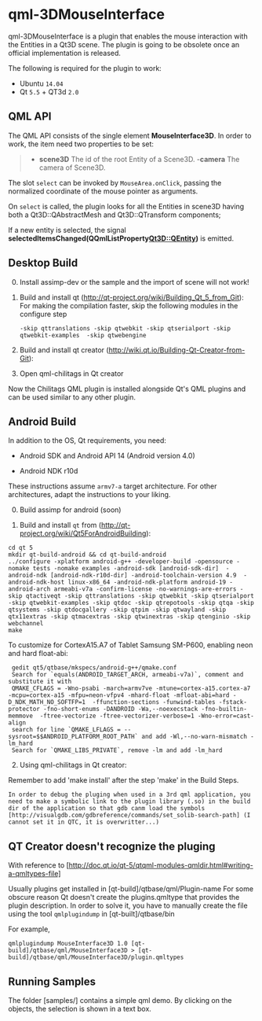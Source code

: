 qml-3DMouseInterface
=============

qml-3DMouseInterface is a plugin that enables the mouse interaction with the Entities in a Qt3D scene.
The plugin is going to be obsolete once an official implementation is released.
 

The following is required for the plugin to work:

  - Ubuntu `14.04`
  - Qt `5.5` + QT3d `2.0`
  
QML API
-------

The QML API consists of the single element **MouseInterface3D**. In order to work, the item need two properties to be set:

>  - **scene3D** The id of the root Entity of a Scene3D.
>   -**camera**  The camera of Scene3D.

The slot `select` can be invoked by `MouseArea.onClick`, passing the normalized coordinate of the mouse pointer as arguments.

On `select` is called, the plugin looks for all the Entities in scene3D having both a Qt3D::QAbstractMesh and Qt3D::QTransform components;

If a new entity is selected, the signal **selectedItemsChanged(QQmlListProperty<Qt3D::QEntity>)** is emitted.


Desktop Build
-------------

0. Install assimp-dev or the sample and the import of scene will not work! 

1. Build and install qt  (http://qt-project.org/wiki/Building_Qt_5_from_Git):
	For making the compilation faster, skip the following modules in the configure step
	
	```
	-skip qttranslations -skip qtwebkit -skip qtserialport -skip qtwebkit-examples  -skip qtwebengine 	

	```

2. Build and install qt creator (http://wiki.qt.io/Building-Qt-Creator-from-Git):
	

3. Open qml-chilitags in Qt creator

  Now the Chilitags QML plugin is installed alongside Qt's QML plugins and can be used similar to any other plugin.

Android Build
-------------

In addition to the OS, Qt requirements, you need:

  - Android SDK and Android API 14 (Android version 4.0)

  - Android NDK r10d

These instructions assume `armv7-a` target architecture. For other architectures, adapt the instructions to your liking.

0. Build assimp for android (soon)

1. Build and install `qt` from (http://qt-project.org/wiki/Qt5ForAndroidBuilding):

  ```
  cd qt 5
  mkdir qt-build-android && cd qt-build-android
  ../configure -xplatform android-g++ -developer-build -opensource -nomake tests -nomake examples -android-sdk [android-sdk-dir]  -android-ndk [android-ndk-r10d-dir] -android-toolchain-version 4.9  -android-ndk-host linux-x86_64 -android-ndk-platform android-19 -android-arch armeabi-v7a -confirm-license -no-warnings-are-errors -skip qtactiveqt -skip qttranslations -skip qtwebkit -skip qtserialport -skip qtwebkit-examples -skip qtdoc -skip qtrepotools -skip qtqa -skip qtsystems -skip qtdocgallery -skip qtpim -skip qtwayland -skip qtx11extras -skip qtmacextras -skip qtwinextras -skip qtenginio -skip webchannel
  make
  ```

To customize for CortexA15.A7 of Tablet Samsung SM-P600, enabling neon and hard float-abi:
  
   ```
   	gedit qt5/qtbase/mkspecs/android-g++/qmake.conf
	Search for `equals(ANDROID_TARGET_ARCH, armeabi-v7a)`, comment and substitute it with 
	QMAKE_CFLAGS = -Wno-psabi -march=armv7ve -mtune=cortex-a15.cortex-a7  -mcpu=cortex-a15 -mfpu=neon-vfpv4 -mhard-float -mfloat-abi=hard -  D_NDK_MATH_NO_SOFTFP=1  -ffunction-sections -funwind-tables -fstack-protector -fno-short-enums -DANDROID -Wa,--noexecstack -fno-builtin-memmove  -ftree-vectorize -ftree-vectorizer-verbose=1 -Wno-error=cast-align
	search for line `QMAKE_LFLAGS = --sysroot=$$ANDROID_PLATFORM_ROOT_PATH` and add -Wl,--no-warn-mismatch -lm_hard
	Search for `QMAKE_LIBS_PRIVATE`, remove -lm and add -lm_hard

   ```

2. Using qml-chilitags in Qt creator:

  Remember to add 'make install' after the step 'make' in the Build Steps.
  
	In order to debug the pluging when used in a 3rd qml application, you need to make a symbolic link to the plugin library (.so) in the build dir of the application so that gdb canm load the symbols [http://visualgdb.com/gdbreference/commands/set_solib-search-path] (I cannot set it in QTC, it is overwritter...) 

QT Creator doesn't recognize the pluging
----------------------------------------
With reference to [http://doc.qt.io/qt-5/qtqml-modules-qmldir.html#writing-a-qmltypes-file]

Usually plugins get installed in [qt-build]/qtbase/qml/Plugin-name
For some obscure reason Qt doesn't create the plugins.qmltype that provides the plugin description.
In order to solve it, you have to manually create the file using the tool `qmlplugindump` in [qt-built]/qtbase/bin

For example, 
```
qmlplugindump MouseInterface3D 1.0 [qt-build]/qtbase/qml/MouseInterface3D > [qt-build]/qtbase/qml/MouseInterface3D/plugin.qmltypes
```

Running Samples
---------------

The folder [samples/] contains a simple qml demo. By clicking on the objects, the selection is shown in a text box. 

